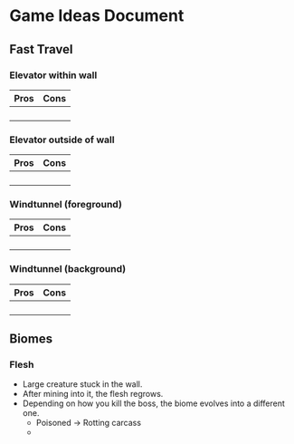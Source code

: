 # Game Ideas Document

## Fast Travel
### Elevator within wall
|Pros|Cons|
|-----|-----|
|     |     |
|     |     |
|     |     |
|     |     |

### Elevator outside of wall
|Pros|Cons|
|-----|-----|
|     |     |
|     |     |
|     |     |
|     |     |
### Windtunnel (foreground)
|Pros|Cons|
|-----|-----|
|     |     |
|     |     |
|     |     |
|     |     |
### Windtunnel (background)
|Pros|Cons|
|-----|-----|
|     |     |
|     |     |
|     |     |
|     |     |


## Biomes
### Flesh
- Large creature stuck in the wall.
- After mining into it, the flesh regrows.
- Depending on how you kill the boss, the biome evolves into a different one.
  - Poisoned -> Rotting carcass
  - 
